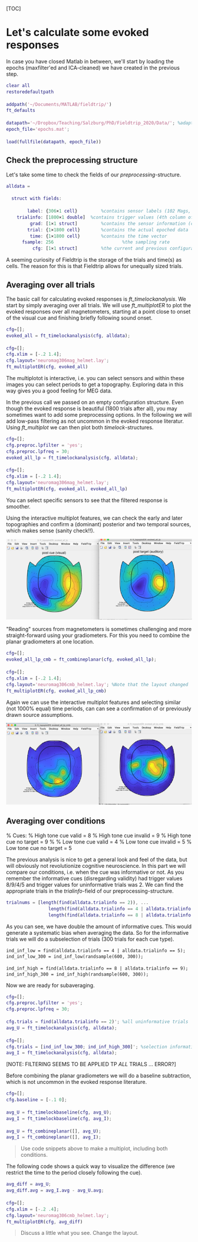 [TOC]

# Let's calculate some evoked responses

In case you have closed Matlab in between, we'll start by loading the epochs (maxfilter'ed and ICA-cleaned) we have created in the previous step.

```matlab
clear all
restoredefaultpath

addpath('~/Documents/MATLAB/fieldtrip/')
ft_defaults

datapath='~/Dropbox/Teaching/Salzburg/PhD/Fieldtrip_2020/Data/'; %adapt on your computer
epoch_file='epochs.mat';

load(fullfile(datapath, epoch_file))
```

## Check the preprocessing structure

Let's take some time to check the fields of our *preprocessing*-structure.

```matlab
alldata = 

  struct with fields:

        label: {306×1 cell}			%contains sensor labels (102 Mags, 204 Grads)
    trialinfo: [1800×1 double]	%contains trigger values (4th column of the trl-matrix)
         grad: [1×1 struct]			%contains the sensor information (coil position etc.)
        trial: {1×1800 cell}		%contains the actual epoched data
         time: {1×1800 cell}		%contains the time vector
      fsample: 256							%the sampling rate
          cfg: [1×1 struct]			%the current and previous configuration structure(s)
```

A seeming curiosity of Fieldtrip is the storage of the trials and time(s) as cells. The reason for this is that Fieldtrip allows for unequally sized trials.



## Averaging over all trials

The basic call for calculating evoked responses is *ft_timelockanalysis*. We start by simply averaging over all trials. We will use *ft_multiplotER* to plot the evoked responses over all magnetometers, starting at a point close to onset of the visual cue and finishing briefly following sound onset.

```matlab
cfg=[];
evoked_all = ft_timelockanalysis(cfg, alldata);

cfg=[];
cfg.xlim = [-.2 1.4];
cfg.layout='neuromag306mag_helmet.lay';
ft_multiplotER(cfg, evoked_all)
```

The multiplotot is interactive, i.e. you can select sensors and within these images you can select periods to get a topography. Exploring data in this way gives you a good feeling for MEG data.

In the previous call we passed on an empty configuration structure. Even though the evoked response is beautiful (1800 trials after all), you may sometimes want to add some preprocessing options. In the following we will add low-pass filtering as not uncommon in the evoked response literatur. Using *ft_multiplot* we can then plot both *timelock*-structures.

```matlab
cfg=[];
cfg.preproc.lpfilter = 'yes';
cfg.preproc.lpfreq = 30;
evoked_all_lp = ft_timelockanalysis(cfg, alldata);

cfg=[];
cfg.xlim = [-.2 1.4];
cfg.layout='neuromag306mag_helmet.lay';
ft_multiplotER(cfg, evoked_all, evoked_all_lp)
```

You can select specific sensors to see that the filtered response is smoother.

Using the interactive multiplot features, we can check the early and later topographies and confirm a (dominant) posterior and two temporal sources, which makes sense (sanity check!!).

![Evoked All Topo](./images/evoked_all_topos.png)

"Reading" sources from magnetometers is sometimes challenging and more straight-forward using your gradiometers. For this you need to combine the planar gradiometers at one location. 

```matlab
cfg=[];
evoked_all_lp_cmb = ft_combineplanar(cfg, evoked_all_lp);

cfg=[];
cfg.xlim = [-.2 1.4];
cfg.layout='neuromag306cmb_helmet.lay'; %Note that the layout changed
ft_multiplotER(cfg, evoked_all_lp_cmb)
```

Again we can use the interactive multiplot features and selecting similar (not 1000% equal) time periods, can can see a confirmation of or previously drawn source assumptions.

![Evoked All Topo](./images/evoked_all_topos2.png)



## Averaging over conditions

  % Cues: 
    % High tone cue valid = 8
    % High tone cue invalid = 9
    % High tone cue no target = 9
    %
    % Low tone cue valid = 4
    % Low tone cue invalid = 5
    % Low tone cue no target = 5

The previous analysis is nice to get a general look and feel of the data, but will obviously not revolutionize cognitive neuroscience. In this part we will compare our conditions, i.e. when the cue was informative or not. As you remember the informative cues (disregarding validity) had trigger values 8/9/4/5 and trigger values for uninformative trials was 2. We can find the appropriate trials in the *trialinfo*-field of our preprocessing-structure.

```matlab
trialnums = [length(find(alldata.trialinfo == 2)), ...
                length(find(alldata.trialinfo == 4 | alldata.trialinfo == 5)), ...
                length(find(alldata.trialinfo == 8 | alldata.trialinfo == 9))]
```

As you can see, we have double the amount of informative cues. This would generate a systematic bias when averaging the data. So for the informative trials we will do a subselection of trials (300 trials for each cue type).

```
ind_inf_low = find(alldata.trialinfo == 4 | alldata.trialinfo == 5);
ind_inf_low_300 = ind_inf_low(randsample(600, 300));

ind_inf_high = find(alldata.trialinfo == 8 | alldata.trialinfo == 9);
ind_inf_high_300 = ind_inf_high(randsample(600, 300));
```

Now we are ready for subaveraging.

```matlab
cfg=[];
cfg.preproc.lpfilter = 'yes';
cfg.preproc.lpfreq = 30;

cfg.trials = find(alldata.trialinfo == 2)'; %all uninformative trials
avg_U = ft_timelockanalysis(cfg, alldata); 

cfg=[];
cfg.trials = [ind_inf_low_300; ind_inf_high_300]'; %selection informative
avg_I = ft_timelockanalysis(cfg, alldata);
```

[NOTE: FILTERING SEEMS TO BE APPLIED TP *ALL* TRIALS ... ERROR?]

Before combining the planar gradiometers we will do a baseline subtraction, which is not uncommon in the evoked response literature.

```matlab
cfg=[];
cfg.baseline = [-.1 0];

avg_U = ft_timelockbaseline(cfg, avg_U);
avg_I = ft_timelockbaseline(cfg, avg_I);

avg_U = ft_combineplanar([], avg_U);
avg_I = ft_combineplanar([], avg_I);
```

> Use code snippets above to make a multiplot, including both conditions.

The following code shows a quick way to visualize the difference (we restrict the time to the period closely following the cue).

```matlab
avg_diff = avg_U;
avg_diff.avg = avg_I.avg - avg_U.avg;

cfg=[];
cfg.xlim = [-.2 .4];
cfg.layout='neuromag306cmb_helmet.lay'; 
ft_multiplotER(cfg, avg_diff)
```

> Discuss a little what you see. Change the layout.